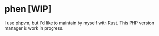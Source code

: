# phen [WIP]
I use [phpvm](https://github.com/ircmaxell/phpvm), but I'd like to maintain by myself with Rust.
This PHP version manager is work in progress.
